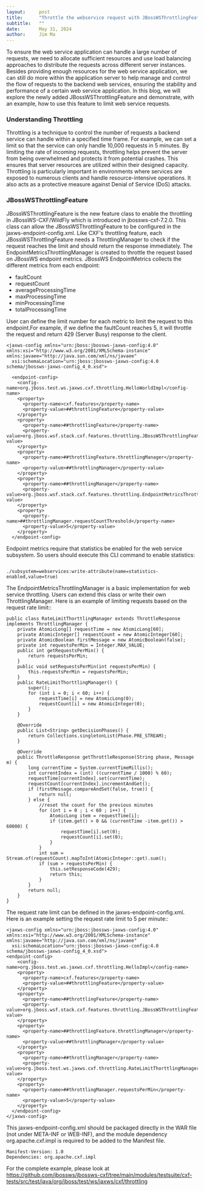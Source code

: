 ```yaml
---
layout:     post
title:      "Throttle the webservice request with JBossWSThrottlingFeature "
subtitle:   ""
date:       May 31, 2024
author:     Jim Ma
---
```

To ensure the web service application can handle a large number of requests, we need to allocate 
sufficient resources and use load balancing approaches to distribute the requests
across different server instances. Besides providing enough resources for the web service 
application, we can still do more within the application server to help manage and control 
the flow of requests to the backend web services, ensuring the stability and performance of 
a certain web service application. In this blog, we will explore the newly added JBossWSThrottlingFeature 
and demonstrate, with an example, how to use this feature to limit web service requests.

### Understanding Throttling
Throttling is a technique to control the number of requests a backend service can handle within 
a specified time frame. For example, we can set a limit so that the service can only handle 
10,000 requests in 5 minutes. By limiting the rate of incoming requests, throttling helps prevent 
the server from being overwhelmed and protects it from potential crashes. This ensures that 
server resources are utilized within their designed capacity. Throttling is particularly 
important in environments where services are exposed to numerous clients and handle resource-intensive operations. 
It also acts as a protective measure against Denial of Service (DoS) attacks.
### JBossWSThrottlingFeature
JBossWSThrottlingFeature is the new feature class to enable the throttling in JBossWS-CXF/WildFly which is introduced 
in jbossws-cxf-7.2.0. This class can allow the JBossWSThrottlingFeature to be configured in the jaxws-endpoint-config.xml.
Like CXF's throttling feature, each JBossWSThrottlingFeature needs a ThrottlingManager to check if the request reaches the 
limit and should return the response immediately. The EndpointMetricsThrottlingManager is created to throttle the request 
based on JBossWS endpoint metrics. JBossWS EndpointMetrics collects the different metrics from each endpoint:
- faultCount
- requestCount
- averageProcessingTime
- maxProcessingTime
- minProcessingTime
- totalProcessingTime

User can define the limit number for each metric to limit the request to this endpoint.For example, if we define
the faultCount reaches 5, it will throttle the request and return 429 (Server Busy) response to the client.
```
<jaxws-config xmlns="urn:jboss:jbossws-jaxws-config:4.0" xmlns:xsi="http://www.w3.org/2001/XMLSchema-instance" xmlns:javaee="http://java.sun.com/xml/ns/javaee"
  xsi:schemaLocation="urn:jboss:jbossws-jaxws-config:4.0 schema/jbossws-jaxws-config_4_0.xsd">

  <endpoint-config>
    <config-name>org.jboss.test.ws.jaxws.cxf.throttling.HelloWorldImpl</config-name>
    <property>
      <property-name>cxf.features</property-name>
      <property-value>##throttlingFeature</property-value>
    </property>
    <property>
      <property-name>##throttlingFeature</property-name>
      <property-value>org.jboss.wsf.stack.cxf.features.throttling.JBossWSThrottlingFeature</property-value>
    </property>
    <property>
      <property-name>##throttlingFeature.throttlingManager</property-name>
      <property-value>##throttlingManager</property-value>
    </property>
    <property>
      <property-name>##throttlingManager</property-name>
      <property-value>org.jboss.wsf.stack.cxf.features.throttling.EndpointMetricsThrottlingManager</property-value>
    </property>
    <property>
      <property-name>##throttlingManager.requestCountThreshold</property-name>
      <property-value>5</property-value>
    </property>
  </endpoint-config>
```
Endpoint metrics require that statistics be enabled for the web service subsystem. So users should execute this CLI command to 
enable statistics:

```

./subsystem=webservices:write-attribute(name=statistics-enabled,value=true)

``` 


The EndpointMetricsThrottlingManager is a basic implementation for web service throttling. Users can extend this class or write 
their own ThrottlingManager. Here is an example of limiting requests based on the request rate limit::

```
public class RateLimitThorttlingManager extends ThrottleResponse implements ThrottlingManager {
    private AtomicLong[] requestTime = new AtomicLong[60];
    private AtomicInteger[] requestCount = new AtomicInteger[60];
    private AtomicBoolean firstMessage = new AtomicBoolean(false);
    private int requestsPerMin = Integer.MAX_VALUE;
    public int getRequestsPerMin() {
        return requestsPerMin;
    }
    public void setRequestsPerMin(int requestsPerMin) {
        this.requestsPerMin = requestsPerMin;
    }
    public RateLimitThorttlingManager() {
        super();
        for (int i = 0; i < 60; i++) {
            requestTime[i] = new AtomicLong(0);
            requestCount[i] = new AtomicInteger(0);
        }
    }

    @Override
    public List<String> getDecisionPhases() {
        return Collections.singletonList(Phase.PRE_STREAM);
    }

    @Override
    public ThrottleResponse getThrottleResponse(String phase, Message m) {
        long currentTime = System.currentTimeMillis();
        int currentIndex = (int) ((currentTime / 1000) % 60);
        requestTime[currentIndex].set(currentTime);
        requestCount[currentIndex].incrementAndGet();
        if (firstMessage.compareAndSet(false, true)) {
            return null;
        } else {
            //reset the count for the previous minutes
            for (int i = 0 ; i < 60 ; i++) {
                AtomicLong item = requestTime[i];
                if (item.get() > 0 && (currentTime -item.get()) > 60000) {
                    requestTime[i].set(0);
                    requestCount[i].set(0);
                }
            }
            int sum = Stream.of(requestCount).mapToInt(AtomicInteger::get).sum();
            if (sum > requestsPerMin) {
                this.setResponseCode(429);
                return this;
            }
        }
        return null;
    }
}
```

The request rate limit can be defined in the jaxws-endpoint-config.xml. Here is an example 
setting the request rate limit to 5 per minute::

```
<jaxws-config xmlns="urn:jboss:jbossws-jaxws-config:4.0" xmlns:xsi="http://www.w3.org/2001/XMLSchema-instance" xmlns:javaee="http://java.sun.com/xml/ns/javaee"
  xsi:schemaLocation="urn:jboss:jbossws-jaxws-config:4.0 schema/jbossws-jaxws-config_4_0.xsd">
<endpoint-config>
    <config-name>org.jboss.test.ws.jaxws.cxf.throttling.HelloImpl</config-name>
    <property>
      <property-name>cxf.features</property-name>
      <property-value>##throttlingFeature</property-value>
    </property>
    <property>
      <property-name>##throttlingFeature</property-name>
      <property-value>org.jboss.wsf.stack.cxf.features.throttling.JBossWSThrottlingFeature</property-value>
    </property>
    <property>
      <property-name>##throttlingFeature.throttlingManager</property-name>
      <property-value>##throttlingManager</property-value>
    </property>
    <property>
      <property-name>##throttlingManager</property-name>
      <property-value>org.jboss.test.ws.jaxws.cxf.throttling.RateLimitThorttlingManager</property-value>
    </property>
    <property>
      <property-name>##throttlingManager.requestsPerMin</property-name>
      <property-value>5</property-value>
    </property>
  </endpoint-config>
</jaxws-config>
```
This jaxws-endpoint-config.xml should be packaged directly in the WAR file (not under META-INF or WEB-INF), 
and the module dependency org.apache.cxf.impl is required to be added to the Manifest file.
```
Manifest-Version: 1.0
Dependencies: org.apache.cxf.impl
```
For the complete example, please look at <https://github.com/jbossws/jbossws-cxf/tree/main/modules/testsuite/cxf-tests/src/test/java/org/jboss/test/ws/jaxws/cxf/throttling>






